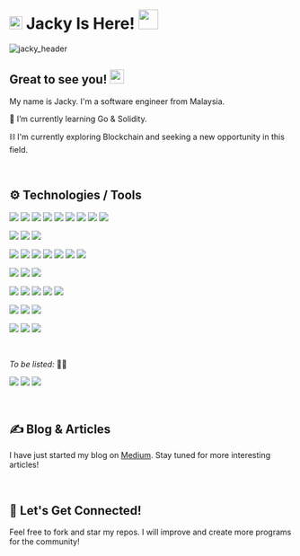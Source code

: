 # <img src="https://c.tenor.com/Iq8QI1fgidMAAAAi/palomax-location.gif" width="23px"> Jacky Is Here! <img src="https://c.tenor.com/VUH3A7tK-qgAAAAi/dm4uz3-foekoe.gif" width="35px">

<!--
**chihunkhaw/chihunkhaw** is a ✨ _special_ ✨ repository because its `README.md` (this file) appears on your GitHub profile.

Here are some ideas to get you started:

- 🔭 I’m currently working on ...
- 🌱 I’m currently learning ...
- 👯 I’m looking to collaborate on ...
- 🤔 I’m looking for help with ...
- 💬 Ask me about ...
- 📫 How to reach me: ...
- 😄 Pronouns: ...
- ⚡ Fun fact: ...
-->
![jacky_header](https://github.com/chihunkhaw/chihunkhaw/blob/main/github_profile_header.png?raw=true)


## Great to see you! <img src="https://c.tenor.com/xS_t2ANBv9UAAAAi/elsalla.gif" width="25px">
My name is Jacky. I'm a software engineer from Malaysia.


🌱 I’m currently learning Go & Solidity.

⛓️ I'm currently exploring Blockchain and seeking a new opportunity in this field.

<br />

## ⚙️ Technologies / Tools
[![](https://img.shields.io/badge/Lang-Arduino%20C-success?style=flat&logo=Arduino&logoColor=white)](https://www.arduino.cc/)
[![](https://img.shields.io/badge/Lang-C-success?style=flat&logo=C&logoColor=white)](https://github.com/chkjacky)
[![](https://img.shields.io/badge/Lang-Java-success?style=flat&logo=Java&logoColor=white)](https://www.java.com/en/)
[![](https://img.shields.io/badge/Lang-JavaScript-success?style=flat&logo=JavaScript&logoColor=white)](https://github.com/chkjacky)
[![](https://img.shields.io/badge/Lang-PHP-success?style=flat&logo=PHP&logoColor=white)](https://www.php.net/)
[![](https://img.shields.io/badge/Lang-Python-success?style=flat&logo=Python&logoColor=white)](https://www.python.org/)
[![](https://img.shields.io/badge/Lang-Ruby-success?style=flat&logo=Ruby&logoColor=white)](https://rubyonrails.org/)
[![](https://img.shields.io/badge/Lang-Solidity-success?style=flat&logo=Solidity&logoColor=white)](https://soliditylang.org/)
[![](https://img.shields.io/badge/Lang-Typescript-success?style=flat&logo=Typescript&logoColor=white)](https://www.typescriptlang.org/)

[![](https://img.shields.io/badge/Lib-jQuery-success?style=flat&logo=jquery&logoColor=white)](https://jquery.com/)
[![](https://img.shields.io/badge/Lib-React-success?style=flat&logo=react&logoColor=white)](https://react.dev/)
[![](https://img.shields.io/badge/Lib-SolidJS-success?style=flat&logo=Solid&logoColor=white)](https://www.solidjs.com/)

[![](https://img.shields.io/badge/Framework-CodeIgniter%204-informational?style=flat&logo=CodeIgniter&logoColor=white&color=blueviolet)](https://codeigniter.com/)
[![](https://img.shields.io/badge/Framework-Laravel%209-informational?style=flat&logo=Laravel&logoColor=white&color=blueviolet)](https://laravel.com/)
[![](https://img.shields.io/badge/Framework-NestJS-informational?style=flat&logo=NestJS&logoColor=white&color=blueviolet)](https://nestjs.com/)
[![](https://img.shields.io/badge/Framework-Next.js-informational?style=flat&logo=Next.js&logoColor=white&color=blueviolet)](https://nextjs.org/)
[![](https://img.shields.io/badge/Framework-Ruby%20on%20Rails%20-informational?style=flat&logo=Ruby%20on%20Rails&logoColor=white&color=blueviolet)](https://rubyonrails.org/)
[![](https://img.shields.io/badge/Framework-Tailwind-informational?style=flat&logo=tailwindcss&logoColor=white&color=blueviolet)](https://tailwindcss.com/)
[![](https://img.shields.io/badge/Framework-Shadcn-informational?style=flat&logo=shadcnui&logoColor=white&color=blueviolet)](https://ui.shadcn.com/)

[![](https://img.shields.io/badge/Database-MySQL-informational?style=flat&logo=MySQL&logoColor=white&color=green)](https://www.mysql.com/)
[![](https://img.shields.io/badge/Database-OracleSQL-informational?style=flat&logo=Oracle&logoColor=white&color=green)](https://www.oracle.com/database/technologies/appdev/sqldeveloper-landing.html)
[![](https://img.shields.io/badge/Database-PostgreSQL-informational?style=flat&logo=PostgreSQL&logoColor=white&color=green)](https://www.postgresql.org/)

[![](https://img.shields.io/badge/Tool-Docker-informational?style=flat&logo=Docker&logoColor=white&color=orange)](https://www.docker.com/)
[![](https://img.shields.io/badge/Tool-Git-informational?style=flat&logo=Git&logoColor=white&color=orange)](https://git-scm.com/)
[![](https://img.shields.io/badge/Tool-MySQL%20WorkBench-informational?style=flat&logo=MySQL&logoColor=white&color=orange)](https://www.mysql.com/products/workbench/)
[![](https://img.shields.io/badge/Tool-pgAdmin4-informational?style=flat&logo=PostgreSQL&logoColor=white&color=orange)](https://www.pgadmin.org/)
[![](https://img.shields.io/badge/Tool-Postman-informational?style=flat&logo=Postman&logoColor=white&color=orange)](https://www.postman.com/)

<!-- [![](https://img.shields.io/badge/Editor-Adruino%20IDE-informational?style=flat&logo=Arduino&logoColor=white&color=yellow)](https://www.arduino.cc/en/software) -->
<!-- [![](https://img.shields.io/badge/Editor-VS%20Code-informational?style=flat&logo=Visual%20Studio%20Code&logoColor=white&color=yellow)](https://code.visualstudio.com/) -->

[![](https://img.shields.io/badge/Cloud-AWS-informational?style=flat&logo=amazonwebservices&logoColor=white&color=informational)](https://aws.amazon.com/)
[![](https://img.shields.io/badge/Cloud-GitHub-informational?style=flat&logo=GitHub&logoColor=white&color=informational)](https://github.com/)
[![](https://img.shields.io/badge/Cloud-Heroku-informational?style=flat&logo=Heroku&logoColor=white&color=informational)](https://www.heroku.com/)
<!-- [![](https://img.shields.io/badge/Cloud-SiteGround-informational?style=flat&logoColor=white&color=informational)](https://www.siteground.com/) -->

[![](https://img.shields.io/badge/API/SDK-Mailgun-informational?style=flat&logo=Mail.Ru&logoColor=white&color=red)](https://www.mailgun.com/)
[![](https://img.shields.io/badge/API/SDK-Sequence-informational?style=flat&logoColor=white&color=red)](https://sequence.xyz/)
[![](https://img.shields.io/badge/API/SDK-Stripe-informational?style=flat&logo=Stripe&logoColor=white&color=red)](https://stripe.com/en-gb-my)

<br />

*To be listed:* 👨‍🔬

<!-- [![](https://img.shields.io/badge/Cloud-AWS-informational?style=flat&logo=Amazon%20AWS&logoColor=white&color=cyan)](https://aws.amazon.com/) -->
<!-- [![](https://img.shields.io/badge/Code-Node.js-informational?style=flat&logo=Node.js&logoColor=white&color=cyan)](https://nodejs.org/en/) -->
<!-- [![](https://img.shields.io/badge/Code-React.js-informational?style=flat&logo=React&logoColor=white&color=cyan)](https://reactjs.org/) -->
<!-- [![](https://img.shields.io/badge/Code-Go-informational?style=flat&logo=Go&logoColor=white&color=cyan)](https://go.dev/) -->
[![](https://img.shields.io/badge/Framework-SolidStart-informational?style=flat&logo=Solid&logoColor=white&color=blueviolet)](https://start.solidjs.com/)
[![](https://img.shields.io/badge/Lang-Scrypto-success?style=flat&logoColor=white)](https://www.radixdlt.com/blog/scrypto-an-asset-oriented-smart-contract-language)
[![](https://img.shields.io/badge/Lang-Rust-success?style=flat&logo=Rust&logoColor=white)](https://www.rust-lang.org/)
<!-- [![](https://img.shields.io/badge/Code-Web3.js-informational?style=flat&logo=Web3.js&logoColor=white&color=cyan)](https://web3js.readthedocs.io/en/v1.5.2/) -->
<!-- [![](https://img.shields.io/badge/Framework-Vue.js-informational?style=flat&logo=Vue.js&logoColor=white&color=cyan)](https://vuejs.org/) -->
<!-- [![](https://img.shields.io/badge/ML/DL-Detectron2-cyan)](https://ai.facebook.com/tools/detectron2/) -->
<!-- [![](https://img.shields.io/badge/Tool-Coco%20Annotator-cyan)](https://github.com/jsbroks/coco-annotator) -->

<br />

## ✍️ Blog & Articles
I have just started my blog on [Medium](https://chkj.medium.com/). Stay tuned for more interesting articles!

<br />

## 🤝 Let's Get Connected!
Feel free to fork and star my repos. I will improve and create more programs for the community!

<br />

<!-- 
## 📊 My GitHub Stats (I'm new, only fewer data is displayed)
![Jacky's GitHub stats](https://github-readme-stats.vercel.app/api?username=chihunkhaw&show_icons=true&theme=radical)
-->
